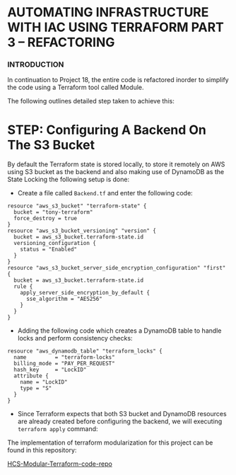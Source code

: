 # AUTOMATING INFRASTRUCTURE WITH IAC USING TERRAFORM PART 3 – REFACTORING

### INTRODUCTION

In continuation to Project 18, the entire code is refactored inorder to simplify the code using a Terraform tool called Module.

The following outlines detailed step taken to achieve this:

# **STEP:** Configuring A Backend On The S3 Bucket

By default the Terraform state is stored locally, to store it remotely on AWS using S3 bucket as the backend and also making use of DynamoDB as the State Locking the following setup is done:

+ Create a file called `Backend.tf` and enter the following code:

```
resource "aws_s3_bucket" "terraform-state" {
  bucket = "tony-terraform"
  force_destroy = true
}
resource "aws_s3_bucket_versioning" "version" {
  bucket = aws_s3_bucket.terraform-state.id
  versioning_configuration {
    status = "Enabled"
  }
}
resource "aws_s3_bucket_server_side_encryption_configuration" "first" {
  bucket = aws_s3_bucket.terraform-state.id
  rule {
    apply_server_side_encryption_by_default {
      sse_algorithm = "AES256"
    }
  }
}
```

+ Adding the following code which creates a DynamoDB table to handle locks and perform consistency checks:

```
resource "aws_dynamodb_table" "terraform_locks" {
  name         = "terraform-locks"
  billing_mode = "PAY_PER_REQUEST"
  hash_key     = "LockID"
  attribute {
    name = "LockID"
    type = "S"
  }
}
```

+ Since Terraform expects that both S3 bucket and DynamoDB resources are already created before configuring the backend, we will executing `terraform apply` command:

The implementation of terraform modularization for this project can be found in this repository:

[HCS-Modular-Terraform-code-repo](https://github.com/hammedakinwale/HCS-Modular-Terraform-Architecture)